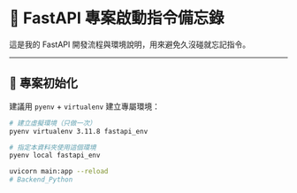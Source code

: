 # 🚀 FastAPI 專案啟動指令備忘錄

這是我的 FastAPI 開發流程與環境說明，用來避免久沒碰就忘記指令。

---

## 📁 專案初始化

建議用 `pyenv` + `virtualenv` 建立專屬環境：

```bash
# 建立虛擬環境（只做一次）
pyenv virtualenv 3.11.8 fastapi_env

# 指定本資料夾使用這個環境
pyenv local fastapi_env

uvicorn main:app --reload
# Backend_Python
